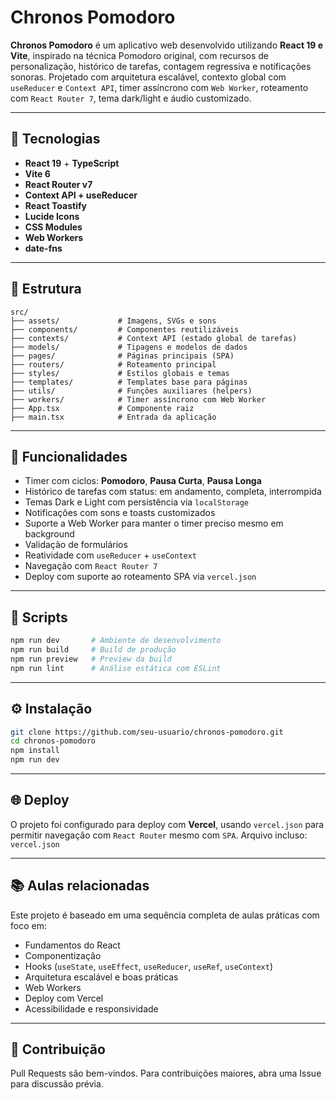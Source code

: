 # Chronos Pomodoro

**Chronos Pomodoro** é um aplicativo web desenvolvido utilizando **React 19  e Vite**,
inspirado na técnica Pomodoro original, com recursos de personalização,
histórico de tarefas, contagem regressiva e notificações sonoras. Projetado com
arquitetura escalável, contexto global com `useReducer` e `Context API`, timer
assíncrono com `Web Worker`, roteamento com `React Router 7`, tema dark/light e
áudio customizado.

---

## 🚀 Tecnologias

- **React 19** + **TypeScript**
- **Vite 6**
- **React Router v7**
- **Context API + useReducer**
- **React Toastify**
- **Lucide Icons**
- **CSS Modules**
- **Web Workers**
- **date-fns**

---

## 📁 Estrutura

```
src/
├── assets/             # Imagens, SVGs e sons
├── components/         # Componentes reutilizáveis
├── contexts/           # Context API (estado global de tarefas)
├── models/             # Tipagens e modelos de dados
├── pages/              # Páginas principais (SPA)
├── routers/            # Roteamento principal
├── styles/             # Estilos globais e temas
├── templates/          # Templates base para páginas
├── utils/              # Funções auxiliares (helpers)
├── workers/            # Timer assíncrono com Web Worker
├── App.tsx             # Componente raiz
├── main.tsx            # Entrada da aplicação
```

---

## 🧠 Funcionalidades

- Timer com ciclos: **Pomodoro**, **Pausa Curta**, **Pausa Longa**
- Histórico de tarefas com status: em andamento, completa, interrompida
- Temas Dark e Light com persistência via `localStorage`
- Notificações com sons e toasts customizados
- Suporte a Web Worker para manter o timer preciso mesmo em background
- Validação de formulários
- Reatividade com `useReducer` + `useContext`
- Navegação com `React Router 7`
- Deploy com suporte ao roteamento SPA via `vercel.json`

---

## 🧪 Scripts

```bash
npm run dev       # Ambiente de desenvolvimento
npm run build     # Build de produção
npm run preview   # Preview da build
npm run lint      # Análise estática com ESLint
```

---

## ⚙️ Instalação

```bash
git clone https://github.com/seu-usuario/chronos-pomodoro.git
cd chronos-pomodoro
npm install
npm run dev
```

---

## 🌐 Deploy

O projeto foi configurado para deploy com **Vercel**, usando `vercel.json` para
permitir navegação com `React Router` mesmo com `SPA`. Arquivo incluso:
`vercel.json`

---

## 📚 Aulas relacionadas

Este projeto é baseado em uma sequência completa de aulas práticas com foco em:

- Fundamentos do React
- Componentização
- Hooks (`useState`, `useEffect`, `useReducer`, `useRef`, `useContext`)
- Arquitetura escalável e boas práticas
- Web Workers
- Deploy com Vercel
- Acessibilidade e responsividade

---

## 🤝 Contribuição

Pull Requests são bem-vindos. Para contribuições maiores, abra uma Issue para
discussão prévia.
